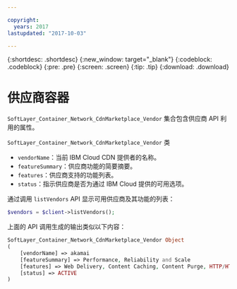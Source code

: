 ```yaml
---

copyright:
  years: 2017
lastupdated: "2017-10-03"

---
```


{:shortdesc: .shortdesc}
{:new_window: target="_blank"}
{:codeblock: .codeblock}
{:pre: .pre}
{:screen: .screen}
{:tip: .tip}
{:download: .download}

# 供应商容器
`SoftLayer_Container_Network_CdnMarketplace_Vendor` 集合包含供应商 API 利用的属性。 


`SoftLayer_Container_Network_CdnMarketplace_Vendor` 类  
* `vendorName`：当前 IBM Cloud CDN 提供者的名称。  
* `featureSummary`：供应商功能的简要摘要。  
* `features`：供应商支持的功能列表。  
* `status`：指示供应商是否为通过 IBM Cloud 提供的可用选项。


通过调用 `listVendors` API 显示可用供应商及其功能的列表：

```php
$vendors = $client->listVendors();
``` 
上面的 API 调用生成的输出类似以下内容：
```php
SoftLayer_Container_Network_CdnMarketplace_Vendor Object
(
    [vendorName] => akamai
    [featureSummary] => Performance, Reliability and Scale
    [features] => Web Delivery, Content Caching, Content Purge, HTTP/HTTPS Support
    [status] => ACTIVE
)

```
